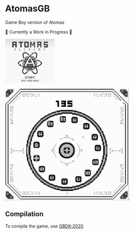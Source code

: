 # AtomasGB  

Game Boy version of Atomas  

🚧 Currently a Work in Progress 🚧  

![Title Screen](res/titlescreen.png)

![Game](res/game.gif)

## Compilation  

To compile the game, use [GBDK-2020](https://github.com/gbdk-2020/gbdk-2020).  

